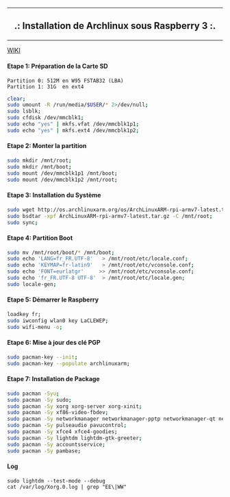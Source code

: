 ------------------------------------------------------------------------------------------------------------------------------------------------

## <p align='center'> .: Installation de Archlinux sous Raspberry 3 :. </p>

------------------------------------------------------------------------------------------------------------------------------------------------

[WIKI](https://archlinuxarm.org/platforms/armv8/broadcom/raspberry-pi-3)

#### Etape 1: Préparation de la Carte SD

```
Partition 0: 512M en W95 FSTAB32 (LBA)
Partition 1: 31G  en ext4
```

```bash
clear;
sudo umount -R /run/media/$USER/* 2>/dev/null;
sudo lsblk;
sudo cfdisk /dev/mmcblk1;
sudo echo "yes" | mkfs.vfat /dev/mmcblk1p1;
sudo echo "yes" | mkfs.ext4 /dev/mmcblk1p2;
```

#### Etape 2: Monter la partition
```bash
sudo mkdir /mnt/root;
sudo mkdir /mnt/boot;
sudo mount /dev/mmcblk1p1 /mnt/boot;
sudo mount /dev/mmcblk1p2 /mnt/root;
```

#### Etape 3: Installation du Système
```bash
sudo wget http://os.archlinuxarm.org/os/ArchLinuxARM-rpi-armv7-latest.tar.gz;
sudo bsdtar -xpf ArchLinuxARM-rpi-armv7-latest.tar.gz -C /mnt/root;
sudo sync;
```

#### Etape 4: Partition Boot
```bash
sudo mv /mnt/root/boot/* /mnt/boot;
sudo echo 'LANG=fr_FR.UTF-8'   > /mnt/root/etc/locale.conf;
sudo echo 'KEYMAP=fr-latin9'   > /mnt/root/etc/vconsole.conf;
sudo echo 'FONT=eurlatgr'     >> /mnt/root/etc/vconsole.conf;
sudo echo 'fr_FR.UTF-8 UTF-8'  > /mnt/root/etc/locale.gen;
sudo locale-gen;

```

#### Etape 5: Démarrer le Raspberry
```bash
loadkey fr;
sudo iwconfig wlan0 key LaCLEWEP;
sudo wifi-menu -o;
```

#### Etape 6: Mise à jour des clé PGP
```bash
sudo pacman-key --init;
sudo pacman-key --populate archlinuxarm;
```

#### Etape 7: Installation de Package
```bash
sudo pacman -Syu;
sudo pacman -Sy sudo;
sudo pacman -Sy xorg xorg-server xorg-xinit;
sudo pacman -Sy xf86-video-fbdev;
sudo pacman -Sy networkmanager networkmanager-pptp networkmanager-qt network-manager-applet;
sudo pacman -Sy pulseaudio pavucontrol;
sudo pacman -Sy xfce4 xfce4-goodies;
sudo pacman -Sy lightdm lightdm-gtk-greeter;
sudo pacman -Sy accountsservice;
sudo pacman -Sy pambase;
```

#### Log
```
sudo lightdm --test-mode --debug
cat /var/log/Xorg.0.log | grep "EE\|WW"
```

